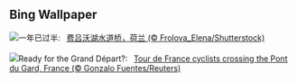 ## Bing Wallpaper
![](https://www.bing.com/th?id=OHR.HalfwayBoats_ZH-CN3563044251_UHD.jpg&w=1000)一年已过半:&nbsp;&ensp;[费吕沃湖水道桥，荷兰 (© Frolova_Elena/Shutterstock)](https://www.bing.com/th?id=OHR.HalfwayBoats_ZH-CN3563044251_UHD.jpg)
<br><br/>
![](https://www.bing.com/th?id=OHR.PelotonPont_EN-US1487303209_UHD.jpg&w=1000)Ready for the Grand Départ?:&nbsp;&ensp;[Tour de France cyclists crossing the Pont du Gard, France (© Gonzalo Fuentes/Reuters)](https://www.bing.com/th?id=OHR.PelotonPont_EN-US1487303209_UHD.jpg)
<br><br/>
